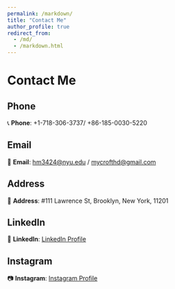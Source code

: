 ```yaml
---
permalink: /markdown/
title: "Contact Me"
author_profile: true
redirect_from: 
  - /md/
  - /markdown.html
---
```


# Contact Me

## Phone
📞 **Phone**: +1-718-306-3737/ +86-185-0030-5220

## Email
📧 **Email**: [hm3424@nyu.edu](mailto:hm3424@nyu.edu) / [mycrofthd@gmail.com](mailto:mycrofthd@gmail.com)

## Address
📍 **Address**: #111 Lawrence St, Brooklyn, New York, 11201

## LinkedIn
🔗 **LinkedIn**: [LinkedIn Profile](https://www.linkedin.com/in/mycroft-meng-70222b306/)

## Instagram
📷 **Instagram**: [Instagram Profile](https://www.instagram.com/mycrofthd/)
